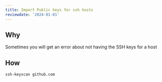 ```yaml
---
title: Import Public keys for ssh hosts
reviewdate: '2024-01-01'
---
```


## Why

Sometimes you will get an error about not having the SSH keys for a host

## How

```shell
ssh-keyscan github.com
```
